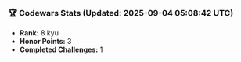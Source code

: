 ### 🏆 Codewars Stats (Updated: 2025-09-04 05:08:42 UTC)

- **Rank:** 8 kyu
- **Honor Points:** 3
- **Completed Challenges:** 1
